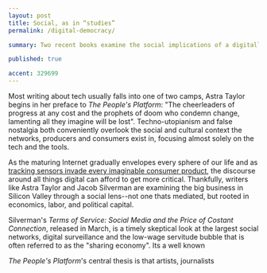 ```yaml
---
layout: post
title: Social, as in “studies” 
permalink: /digital-democracy/

summary: Two recent books examine the social implications of a digitally mediated world.

published: true

accent: 329699
---
```


Most writing about tech usually falls into one of two camps, Astra Taylor begins in her preface to *The People's Platform*: "The cheerleaders of progress at any cost and the prophets of doom who condemn change, lamenting all they imagine will be lost". Techno-utopianism and false nostalgia both conveniently overlook the social and cultural context the networks, producers and consumers exist in, focusing almost solely on the tech and the tools.

As the maturing Internet gradually envelopes every sphere of our life and as [tracking sensors invade every imaginable consumer product](http://www.politico.com/agenda/story/2015/06/internet-of-things-caucus-legislation-regulation-000086), the discourse around all things digital can afford to get more critical. Thankfully, writers like Astra Taylor and Jacob Silverman are examining the big business in Silicon Valley through a social lens--not one thats mediated, but rooted in economics, labor, and political capital.

Silverman's *Terms of Service: Social Media and the Price of Costant Connection*, released in March, is a timely skeptical look at the largest social networks, digital surveillance and the low-wage servitude bubble that is often referred to as the "sharing economy". Its a well known

*The People's Platform*'s central thesis is that artists, journalists 